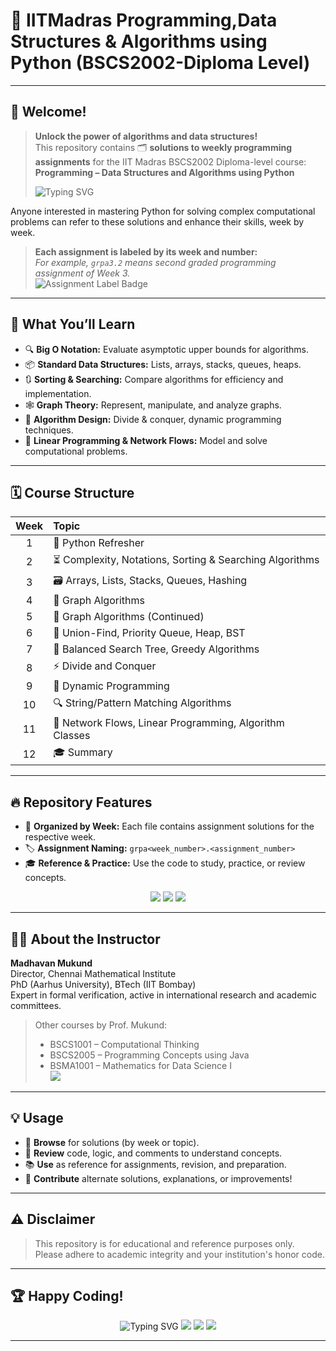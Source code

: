 # 🚀 IITMadras Programming,Data Structures & Algorithms using Python (BSCS2002-Diploma Level)

---

## 🌟 Welcome!

> **Unlock the power of algorithms and data structures!**  
> This repository contains 🗂️ **solutions to weekly programming assignments** for the IIT Madras BSCS2002 Diploma-level course:  
> **Programming – Data Structures and Algorithms using Python**
>
> <img src="https://readme-typing-svg.demolab.com?font=Fira+Code&size=22&pause=1000&color=FF6F00&center=true&vCenter=true&width=500&lines=Master+Python+DSA;+Sharpen+your+algorithmic+skills!;+Ace+your+coding+interviews!;+Level+up+week+by+week!" alt="Typing SVG" />

Anyone interested in mastering Python for solving complex computational problems can refer to these solutions and enhance their skills, week by week.  
> **Each assignment is labeled by its week and number:**  
> _For example, `grpa3.2` means second graded programming assignment of Week 3._  
> <img src="https://img.shields.io/badge/Assignments-Labelled%20by%20Week-blue?style=for-the-badge&logo=python" alt="Assignment Label Badge">

---

## 🎯 What You’ll Learn

- 🔍 **Big O Notation:** Evaluate asymptotic upper bounds for algorithms.
- 📦 **Standard Data Structures:** Lists, arrays, stacks, queues, heaps.
- 🔃 **Sorting & Searching:** Compare algorithms for efficiency and implementation.
- 🕸️ **Graph Theory:** Represent, manipulate, and analyze graphs.
- 🧩 **Algorithm Design:** Divide & conquer, dynamic programming techniques.
- 🧮 **Linear Programming & Network Flows:** Model and solve computational problems.

---

## 🗓️ Course Structure

<table>
  <thead>
    <tr>
      <th style="text-align:center;">Week</th>
      <th style="text-align:left;">Topic</th>
    </tr>
  </thead>
  <tbody>
    <tr><td align="center">1</td><td>🐍 Python Refresher</td></tr>
    <tr><td align="center">2</td><td>⏳ Complexity, Notations, Sorting & Searching Algorithms</td></tr>
    <tr><td align="center">3</td><td>🗃️ Arrays, Lists, Stacks, Queues, Hashing</td></tr>
    <tr><td align="center">4</td><td>🔗 Graph Algorithms</td></tr>
    <tr><td align="center">5</td><td>🔗 Graph Algorithms (Continued)</td></tr>
    <tr><td align="center">6</td><td>👥 Union-Find, Priority Queue, Heap, BST</td></tr>
    <tr><td align="center">7</td><td>🌳 Balanced Search Tree, Greedy Algorithms</td></tr>
    <tr><td align="center">8</td><td>⚡ Divide and Conquer</td></tr>
    <tr><td align="center">9</td><td>🧠 Dynamic Programming</td></tr>
    <tr><td align="center">10</td><td>🔍 String/Pattern Matching Algorithms</td></tr>
    <tr><td align="center">11</td><td>🌊 Network Flows, Linear Programming, Algorithm Classes</td></tr>
    <tr><td align="center">12</td><td>🎓 Summary</td></tr>
  </tbody>
</table>

---

## 🔥 Repository Features

- 📁 **Organized by Week:** Each file contains assignment solutions for the respective week.
- 🏷️ **Assignment Naming:** `grpa<week_number>.<assignment_number>`
- 🎓 **Reference & Practice:** Use the code to study, practice, or review concepts.

<div align="center" style="margin-top: 1em; margin-bottom: 1em;">
  <img src="https://img.shields.io/badge/Python-purple?logo=python&style=for-the-badge">
  <img src="https://img.shields.io/badge/Algorithms-Data%20Structures-orange?style=for-the-badge">
  <img src="https://img.shields.io/badge/IIT%20Madras-BS%20Data%20Science-red?style=for-the-badge">
</div>

---

## 👨‍🏫 About the Instructor

**Madhavan Mukund**  
Director, Chennai Mathematical Institute  
PhD (Aarhus University), BTech (IIT Bombay)  
Expert in formal verification, active in international research and academic committees.

> Other courses by Prof. Mukund:
> - BSCS1001 – Computational Thinking
> - BSCS2005 – Programming Concepts using Java
> - BSMA1001 – Mathematics for Data Science I  
> <a href="https://www.cmi.ac.in/~madhavan/" target="_blank"><img src="https://img.shields.io/badge/Visit-Instructor%20Website-blue?logo=google-chrome&style=for-the-badge"></a>

---

## 💡 Usage

- 🔎 **Browse** for solutions (by week or topic).
- 📝 **Review** code, logic, and comments to understand concepts.
- 📚 **Use** as reference for assignments, revision, and preparation.
- 🤝 **Contribute** alternate solutions, explanations, or improvements!

---

## ⚠️ Disclaimer

> This repository is for educational and reference purposes only.  
> Please adhere to academic integrity and your institution's honor code.

---

## 🏆 Happy Coding!

<div align="center">

<img src="https://readme-typing-svg.demolab.com?font=Fira+Code&size=24&pause=1000&color=36C6FF&center=true&vCenter=true&width=500&lines=Keep+Learning+,+Keep+Coding!;Python+DSA+for+Everyone;Conquer+the+Diploma+Level!;Your+algorithmic+journey+starts+here!" alt="Typing SVG" />

<img src="https://img.shields.io/badge/Python-purple?logo=python&style=for-the-badge">
<img src="https://img.shields.io/badge/Algorithms-Data%20Structures-orange?style=for-the-badge">
<img src="https://img.shields.io/badge/IIT%20Madras-BS%20Data%20Science-red?style=for-the-badge">

</div>

---
